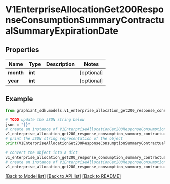 # V1EnterpriseAllocationGet200ResponseConsumptionSummaryContractualSummaryExpirationDate


## Properties

Name | Type | Description | Notes
------------ | ------------- | ------------- | -------------
**month** | **int** |  | [optional] 
**year** | **int** |  | [optional] 

## Example

```python
from graphiant_sdk.models.v1_enterprise_allocation_get200_response_consumption_summary_contractual_summary_expiration_date import V1EnterpriseAllocationGet200ResponseConsumptionSummaryContractualSummaryExpirationDate

# TODO update the JSON string below
json = "{}"
# create an instance of V1EnterpriseAllocationGet200ResponseConsumptionSummaryContractualSummaryExpirationDate from a JSON string
v1_enterprise_allocation_get200_response_consumption_summary_contractual_summary_expiration_date_instance = V1EnterpriseAllocationGet200ResponseConsumptionSummaryContractualSummaryExpirationDate.from_json(json)
# print the JSON string representation of the object
print(V1EnterpriseAllocationGet200ResponseConsumptionSummaryContractualSummaryExpirationDate.to_json())

# convert the object into a dict
v1_enterprise_allocation_get200_response_consumption_summary_contractual_summary_expiration_date_dict = v1_enterprise_allocation_get200_response_consumption_summary_contractual_summary_expiration_date_instance.to_dict()
# create an instance of V1EnterpriseAllocationGet200ResponseConsumptionSummaryContractualSummaryExpirationDate from a dict
v1_enterprise_allocation_get200_response_consumption_summary_contractual_summary_expiration_date_from_dict = V1EnterpriseAllocationGet200ResponseConsumptionSummaryContractualSummaryExpirationDate.from_dict(v1_enterprise_allocation_get200_response_consumption_summary_contractual_summary_expiration_date_dict)
```
[[Back to Model list]](../README.md#documentation-for-models) [[Back to API list]](../README.md#documentation-for-api-endpoints) [[Back to README]](../README.md)



